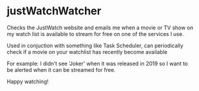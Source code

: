 # justWatchWatcher
Checks the JustWatch website and emails me when a movie or TV show on my watch list is available to stream for free on one of the services I use.

Used in conjuction with something like Task Scheduler, can periodically check if a movie on your watchlist has recently become available 

For example: I didn't see 'Joker' when it was released in 2019 so I want to be alerted when it can be streamed for free.

Happy watching!

